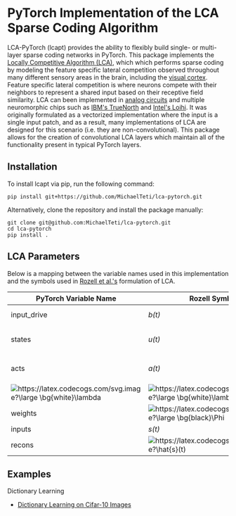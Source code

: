 
# PyTorch Implementation of the LCA Sparse Coding Algorithm

LCA-PyTorch (lcapt) provides the ability to flexibly build single- or multi-layer sparse coding networks in PyTorch. 
This package implements the [Locally Competitive Algorithm (LCA)](https://www.ece.rice.edu/~eld1/papers/Rozell08.pdf), which
which performs sparse coding by modeling the feature specific lateral competition observed throughout many
different sensory areas in the brain, including the [visual cortex](https://www.nature.com/articles/s41586-019-0997-6).
Feature specific lateral competition is where neurons compete with their neighbors to represent a shared input based on their receptive field similarity.
LCA can been implemented in [analog circuits](https://patentimages.storage.googleapis.com/30/8f/6e/5d9da903f0d635/US7783459.pdf) and
multiple neuromorphic chips such as [IBM's TrueNorth](https://www.frontiersin.org/articles/10.3389/fnins.2019.00754/full) and 
[Intel's Loihi](https://ieeexplore.ieee.org/abstract/document/9325356?casa_token=0kxjP50T3IIAAAAA:EOCnIf4-fMYowF7HgTLo0UQyKLWbrWW7VnOT1TZ2DI0U_cUCBYBQv1GN8r49LtISezWQ--A).
It was originally formulated as a vectorized implementation where the input is a single input patch, and as a result, many implementations
of LCA are designed for this scenario (i.e. they are non-convolutional). This package allows for the creation of convolutional LCA layers which
maintain all of the functionality present in typical PyTorch layers.

## Installation  

To install lcapt via pip, run the following command:

```
pip install git+https://github.com/MichaelTeti/lca-pytorch.git
```

Alternatively, clone the repository and install the package manually:

```
git clone git@github.com:MichaelTeti/lca-pytorch.git
cd lca-pytorch
pip install .
```

## LCA Parameters

Below is a mapping between the variable names used in this implementation and the symbols used in [Rozell et al.'s](https://www.ece.rice.edu/~eld1/papers/Rozell08.pdf) formulation of LCA.

| **PyTorch Variable Name** | **Rozell Symbol** | **Description** |
| --- | --- | --- |
| input_drive | *b(t)* | Drive from the inputs/stimulus |
| states | *u(t)* | Internal state/membrane potential |
| acts | *a(t)* | Code/Representation or External Communication |
| <img src="https://latex.codecogs.com/svg.image?\large&space;\bg{black}\lambda" title="https://latex.codecogs.com/svg.image?\large \bg{white}\lambda" /> | <img src="https://latex.codecogs.com/svg.image?\large&space;\bg{white}\lambda" title="https://latex.codecogs.com/svg.image?\large \bg{white}\lambda" /> | Transfer function threshold value |
| weights | <img src="https://latex.codecogs.com/svg.image?\large&space;\bg{black}\Phi" title="https://latex.codecogs.com/svg.image?\large \bg{black}\Phi" /> | Dictionary/Features |
| inputs | *s(t)* | Input data |
| recons | <img src="https://latex.codecogs.com/svg.image?\hat{s}(t)" title="https://latex.codecogs.com/svg.image?\hat{s}(t)" /> | Reconstruction of the input *s(t)* |

## Examples

Dictionary Learning
  * [Dictionary Learning on Cifar-10 Images](https://github.com/MichaelTeti/lca-pytorch/blob/main/examples/builtin_dictionary_learning_cifar.ipynb)
